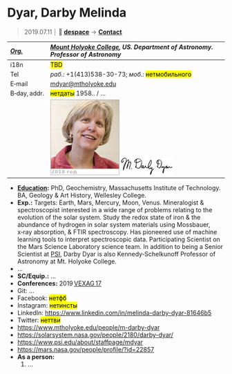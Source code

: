 # Dyar, Darby Melinda
> 2019.07.11 ┊ **🚀 [despace](index.md)** → **[Contact](contact.md)**

|*[Org.](contact.md)*|*[Mount Holyoke College](mtholyoke_college.md), US. Department of Astronomy. Professor of Astronomy*|
|:--|:--|
|i18n| <mark>TBD</mark> |
|Tel|*раб.:* +1(413)538-30-73; *моб.:* <mark>нетмобильного</mark> |
|E‑mail| <mdyar@mtholyoke.edu> |
|B‑day, addr.| <mark>нетдаты</mark> 1958.. / … |
|| ![](f/contact/d/dyar_001_photo.jpg) [![](f/contact/d/dyar_001_sign_thumb.jpg)](f/contact/d/dyar_001_sign.png) |

   - **[Education](edu.md):** PhD, Geochemistry, Massachusetts Institute of Technology. BA, Geology & Art History, Wellesley College.
   - **Exp.:** Targets: Earth, Mars, Mercury, Moon, Venus. Mineralogist & spectroscopist interested in a wide range of problems relating to the evolution of the solar system. Study the redox state of iron & the abundance of hydrogen in solar system materials using Mossbauer, x‑ray absorption, & FTIR spectroscopy. Has pioneered use of machine learning tools to interpret spectroscopic data. Participating Scientist on the Mars Science Laboratory science team. In addition to being a Senior Scientist at [PSI](zz_psi.md), Darby Dyar is also Kennedy‑Schelkunoff Professor of Astronomy at Mt. Holyoke College.
   - …
   - **SC/Equip.:** …
   - **Conferences:** 2019 [VEXAG 17](vexag_2019.md)
   - Git: …
   - Facebook: <mark>нетфб</mark>
   - Instagram: <mark>нетинсты</mark>
   - LinkedIn: <https://www.linkedin.com/in/melinda-darby-dyar-81646b5>
   - Twitter: <mark>неттви</mark>
   - <https://www.mtholyoke.edu/people/m-darby-dyar>
   - <https://solarsystem.nasa.gov/people/2180/darby-dyar/>
   - <https://www.psi.edu/about/staffpage/mdyar>
   - <https://mars.nasa.gov/people/profile/?id=22857>
   - **As a person:**
      1. …
